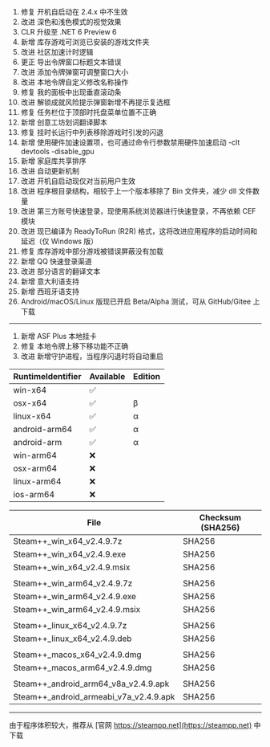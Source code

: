 1. 修复 开机自启动在 2.4.x 中不生效
2. 改进 深色和浅色模式的视觉效果
3. CLR 升级至 .NET 6 Preview 6
4. 新增 库存游戏可浏览已安装的游戏文件夹
5. 改进 社区加速计时逻辑
6. 更正 导出令牌窗口标题文本错误
7. 改进 添加令牌弹窗可调整窗口大小
8. 改进 本地令牌自定义修改名称操作
9. 修复 我的面板中出现垂直滚动条
10. 改进 解锁成就风险提示弹窗新增不再提示复选框
11. 修复 任务栏位于顶部时托盘菜单位置不正确
12. 新增 创意工坊划词翻译脚本
13. 修复 挂时长运行中列表移除游戏时引发的闪退
14. 新增 使用硬件加速设置项，也可通过命令行参数禁用硬件加速启动 -clt devtools -disable_gpu
15. 新增 家庭库共享排序
16. 改进 自动更新机制
17. 改进 开机自启动现仅对当前用户生效
18. 改进 程序根目录结构，相较于上一个版本移除了 Bin 文件夹，减少 dll 文件数量
19. 改进 第三方账号快速登录，现使用系统浏览器进行快速登录，不再依赖 CEF 模块
20. 改进 现已编译为 ReadyToRun (R2R) 格式，这将改进应用程序的启动时间和延迟（仅 Windows 版）
21. 修复 库存游戏中部分游戏被错误屏蔽没有加载
22. 新增 QQ 快速登录渠道
23. 改进 部分语言的翻译文本
24. 新增 意大利语支持
25. 新增 西班牙语支持
26. Android/macOS/Linux 版现已开启 Beta/Alpha 测试，可从 GitHub/Gitee 上下载

***

1. 新增 ASF Plus 本地挂卡
2. 修复 本地令牌上移下移功能不正确
3. 改进 新增守护进程，当程序闪退时将自动重启

|  RuntimeIdentifier  |  Available  |  Edition  |
|  ----  |  ----  |  ----  |
| win-x64  | ✅ | |
| osx-x64  | ✅ | β |
| linux-x64  | ✅ | α |
| android-arm64  | ✅ | α |
| android-arm  | ✅ | α |
| win-arm64  | ❌ | |
| osx-arm64  | ❌ | |
| linux-arm64  | ❌ | |
| ios-arm64  | ❌ |  |

|  File  | Checksum (SHA256)  |
|  ----  |  ----  |
| Steam++_win_x64_v2.4.9.7z  | SHA256 |
| Steam++_win_x64_v2.4.9.exe  | SHA256 |
| Steam++_win_x64_v2.4.9.msix  | SHA256 |
| | |
| Steam++_win_arm64_v2.4.9.7z  | SHA256 |
| Steam++_win_arm64_v2.4.9.exe  | SHA256 |
| Steam++_win_arm64_v2.4.9.msix  | SHA256 |
| | |
| Steam++_linux_x64_v2.4.9.7z  | SHA256 |
| Steam++_linux_x64_v2.4.9.deb  | SHA256 |
| | |
| Steam++_macos_x64_v2.4.9.dmg  | SHA256 |
| Steam++_macos_arm64_v2.4.9.dmg  | SHA256 |
| | |
| Steam++_android_arm64_v8a_v2.4.9.apk  | SHA256 |
| Steam++_android_armeabi_v7a_v2.4.9.apk  | SHA256 |

***

由于程序体积较大，推荐从 [官网 https://steampp.net](https://steampp.net) 中下载
